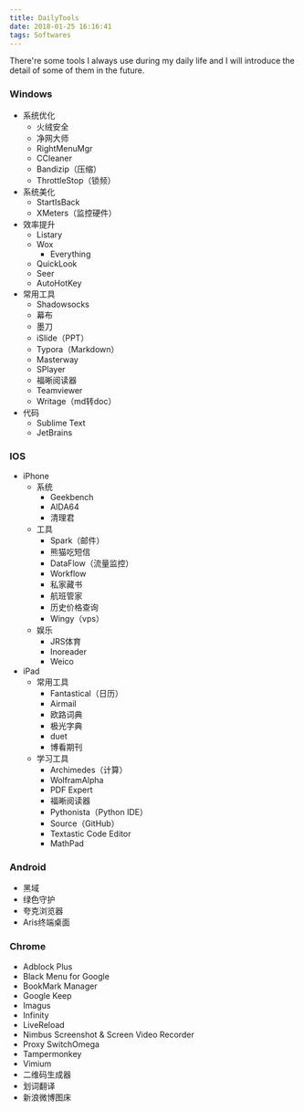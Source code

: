 ```yaml
---
title: DailyTools
date: 2018-01-25 16:16:41
tags: Softwares
---
```


There're some tools I always use during my daily life and I will introduce the detail of some of them in the future.

### Windows

- 系统优化
  - 火绒安全
  - 净网大师
  - RightMenuMgr
  - CCleaner
  - Bandizip（压缩）
  - ThrottleStop（锁频）
- 系统美化
  - StartIsBack
  - XMeters（监控硬件）
- 效率提升
  - Listary
  - Wox
    - Everything
  - QuickLook
  - Seer
  - AutoHotKey
- 常用工具
  - Shadowsocks
  - 幕布
  - 墨刀
  - iSlide（PPT）
  - Typora（Markdown）
  - Masterway
  - SPlayer
  - 福晰阅读器
  - Teamviewer
  - Writage（md转doc）
- 代码
  - Sublime Text
  - JetBrains

### IOS

- iPhone
  - 系统
    - Geekbench
    - AIDA64
    - 清理君
  - 工具
    - Spark（邮件）
    - 熊猫吃短信
    - DataFlow（流量监控）
    - Workflow
    - 私家藏书
    - 航班管家
    - 历史价格查询
    - Wingy（vps）
  - 娱乐
    - JRS体育
    - Inoreader
    - Weico
- iPad
  - 常用工具
    - Fantastical（日历）
    - Airmail
    - 欧路词典
    - 极光字典
    - duet
    - 博看期刊
  - 学习工具
    - Archimedes（计算）
    - WolframAlpha
    - PDF Expert
    - 福晰阅读器
    - Pythonista（Python IDE）
    - Source（GitHub）
    - Textastic Code Editor
    - MathPad

### Android

- 黑域
- 绿色守护
- 夸克浏览器
- Aris终端桌面

### Chrome

- Adblock Plus
- Black Menu for Google
- BookMark Manager
- Google Keep
- Imagus
- Infinity
- LiveReload
- Nimbus Screenshot & Screen Video Recorder
- Proxy SwitchOmega
- Tampermonkey
- Vimium
- 二维码生成器
- 划词翻译
- 新浪微博图床